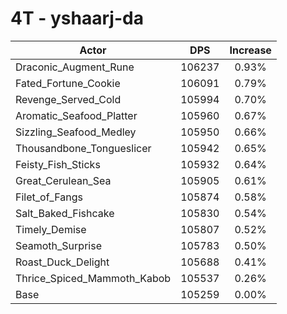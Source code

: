 # 4T - yshaarj-da
| Actor | DPS | Increase |
|---|:---:|:---:|
|Draconic_Augment_Rune|106237|0.93%|
|Fated_Fortune_Cookie|106091|0.79%|
|Revenge_Served_Cold|105994|0.70%|
|Aromatic_Seafood_Platter|105960|0.67%|
|Sizzling_Seafood_Medley|105950|0.66%|
|Thousandbone_Tongueslicer|105942|0.65%|
|Feisty_Fish_Sticks|105932|0.64%|
|Great_Cerulean_Sea|105905|0.61%|
|Filet_of_Fangs|105874|0.58%|
|Salt_Baked_Fishcake|105830|0.54%|
|Timely_Demise|105807|0.52%|
|Seamoth_Surprise|105783|0.50%|
|Roast_Duck_Delight|105688|0.41%|
|Thrice_Spiced_Mammoth_Kabob|105537|0.26%|
|Base|105259|0.00%|
